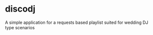 discodj
=======

A simple application for a requests based playlist suited for wedding DJ type scenarios
